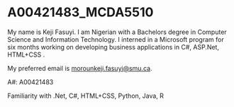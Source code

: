 # A00421483_MCDA5510

My name is Keji Fasuyi. I am Nigerian with a Bachelors degree in Computer Science
and Information Technology. I interned in a Microsoft program for six months working on
developing business applications in C#, ASP.Net, HTML+CSS . 

My preferred email is morounkeji.fasuyi@smu.ca.

A#: A00421483

Familiarity with .Net, C#, HTML+CSS, Python, Java, R

